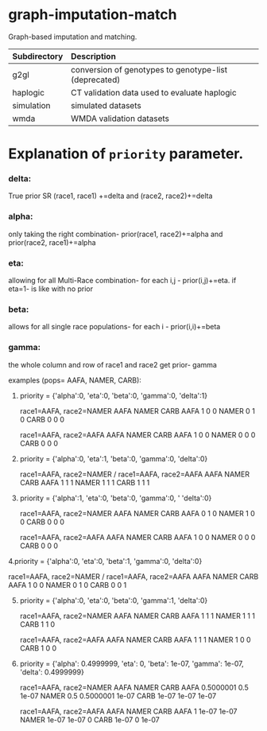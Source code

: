 
# graph-imputation-match
  
Graph-based imputation and matching.


| Subdirectory    | Description |
| :-------------- | :---------- |
| g2gl            | conversion of genotypes to genotype-list (deprecated) |
| haplogic        | CT validation data used to evaluate haplogic |
| simulation      | simulated datasets |
| wmda            | WMDA validation datasets |



# Explanation of `priority` parameter.

### delta:
True prior SR (race1, race1) +=delta and (race2, race2)+=delta
           
### alpha: 
only taking the right combination- prior(race1, race2)+=alpha and prior(race2, race1)+=alpha

### eta: 
allowing for all Multi-Race combination- for each i,j - prior(i,j)+=eta. if eta=1- is like with no prior

### beta:
allows for all single race populations- for each i - prior(i,i)+=beta

### gamma:
the whole column and row of race1 and race2 get prior- gamma



examples (pops= AAFA, NAMER, CARB):

1. priority = {'alpha':0, 'eta':0, 'beta':0, 'gamma':0, 'delta':1}
   
   race1=AAFA, race2=NAMER
            AAFA NAMER CARB
    AAFA      1     0   0
    NAMER     0     1   0
    CARB      0     0   0
    
    race1=AAFA, race2=AAFA
            AAFA NAMER CARB
    AAFA      1     0   0
    NAMER     0     0   0
    CARB      0     0   0
    
2. priority = {'alpha':0, 'eta':1, 'beta':0, 'gamma':0, 'delta':0}

   race1=AAFA, race2=NAMER / race1=AAFA, race2=AAFA
            AAFA NAMER CARB
    AAFA      1     1   1
    NAMER     1     1   1
    CARB      1     1   1
    
3. priority = {'alpha':1, 'eta':0, 'beta':0, 'gamma':0, ' 'delta':0}

    race1=AAFA, race2=NAMER
            AAFA NAMER CARB
    AAFA      0     1   0
    NAMER     1     0   0
    CARB      0     0   0
    
    race1=AAFA, race2=AAFA
            AAFA NAMER CARB
    AAFA      1     0   0
    NAMER     0     0   0
    CARB      0     0   0
    
4.priority = {'alpha':0, 'eta':0, 'beta':1, 'gamma':0, 'delta':0}

   race1=AAFA, race2=NAMER / race1=AAFA, race2=AAFA
            AAFA NAMER CARB
    AAFA      1     0   0
    NAMER     0     1   0
    CARB      0     0   1
    
5. priority = {'alpha':0, 'eta':0, 'beta':0, 'gamma':1, 'delta':0}

    race1=AAFA, race2=NAMER
            AAFA NAMER CARB
    AAFA     1    1    1
    NAMER    1    1    1
    CARB     1    1    0
    
    race1=AAFA, race2=AAFA
            AAFA NAMER CARB
    AAFA      1     1   1
    NAMER     1     0   0
    CARB      1     0   0

6. priority = {'alpha': 0.4999999, 'eta': 0, 'beta': 1e-07, 'gamma': 1e-07, 'delta': 0.4999999}


    race1=AAFA, race2=NAMER
             AAFA        NAMER        CARB
    AAFA     0.5000001   0.5          1e-07
    NAMER    0.5         0.5000001    1e-07
    CARB     1e-07       1e-07        1e-07

    race1=AAFA, race2=AAFA
             AAFA     NAMER    CARB
    AAFA     1        1e-07    1e-07
    NAMER    1e-07    1e-07    0
    CARB     1e-07    0        1e-07

